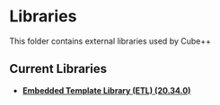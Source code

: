 # Libraries

This folder contains external libraries used by Cube++

## Current Libraries

- [**Embedded Template Library (ETL) (20.34.0)**](embedded-template-library)
